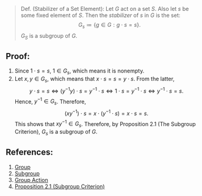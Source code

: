> Def. (Stabilizer of a Set Element): Let $G$ act on a set $S$. Also let $s$ be some fixed element of $S$. Then the *stabilizer* of $s$ in $G$ is the set: $$G_{s} \coloneqq \{g \in G: g \cdot s = s\}.$$ $G_{S}$ is a subgroup of $G$. 

## Proof:
1. Since $1 \cdot s = s$, $1 \in G_{s}$, which means it is nonempty. 
2. Let $x, y \in G_{s}$, which means that $x \cdot s = s  = y \cdot s$. From the latter, $$y \cdot s = s \iff (y^{-1}y) \cdot s = y^{-1} \cdot s \iff 1 \cdot s = y^{-1} \cdot s \iff y^{-1}\cdot s = s.$$ Hence, $y^{-1} \in G_{s}$. Therefore, $$(xy^{-1}) \cdot s = x \cdot (y^{-1} \cdot s) = x \cdot s = s.$$ This shows that $xy^{-1} \in G_{s}$. 
Therefore, by Proposition 2.1 (The Subgroup Criterion), $G_{s}$ is a subgroup of $G$. 

## References: 
1. [Group](../Introduction%20to%20Groups/Group.md)
2. [Subgroup](Subgroup.md)
3. [Group Action](../Introduction%20to%20Groups/Group%20Action.md)
4. [Proposition 2.1 (Subgroup Criterion)](Proposition%202.1%20(Subgroup%20Criterion).md)